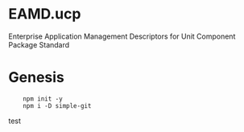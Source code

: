 # EAMD.ucp
Enterprise Application Management Descriptors for Unit Component Package Standard


# Genesis
```
    npm init -y
    npm i -D simple-git 
```
test